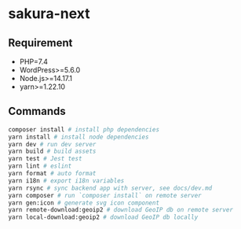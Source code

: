 # sakura-next

## Requirement

- PHP=7.4
- WordPress>=5.6.0
- Node.js>=14.17.1
- yarn>=1.22.10

## Commands

```sh
composer install # install php dependencies
yarn install # install node dependencies
yarn dev # run dev server
yarn build # build assets
yarn test # Jest test
yarn lint # eslint
yarn format # auto format
yarn i18n # export i18n variables
yarn rsync # sync backend app with server, see docs/dev.md
yarn composer # run `composer install` on remote server
yarn gen:icon # generate svg icon component
yarn remote-download:geoip2 # download GeoIP db on remote server
yarn local-download:geoip2 # download GeoIP db locally
```
